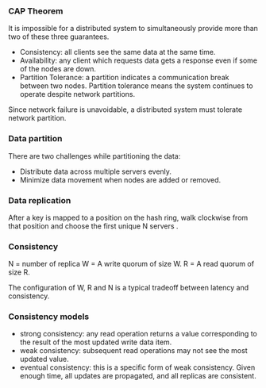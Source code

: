 
### CAP Theorem
It is impossible for a distributed system to simultaneously provide more than two of these three guarantees.

- Consistency:  all clients see the same data at the same time.
- Availability: any client which requests data gets a response even if some of the nodes are down.
- Partition Tolerance: a partition indicates a communication break between two nodes. Partition tolerance means the system continues to operate despite network partitions.

Since network failure is unavoidable, a distributed system must tolerate network partition.

### Data partition
There are two challenges while partitioning the data:
- Distribute data across multiple servers evenly.
- Minimize data movement when nodes are added or removed.

### Data replication
After a key is mapped to a position on the hash ring, walk clockwise from that position and choose the first unique N servers .

### Consistency
N = number of replica
W = A write quorum of size W.
R = A read quorum of size R.

The configuration of W, R and N is a typical tradeoff between latency and consistency.

### Consistency models

- strong consistency: any read operation returns a value corresponding to the result of the most updated write data item.
- weak consistency: subsequent read operations may not see the most updated value.
- eventual consistency: this is a specific form of weak consistency. Given enough time, all updates are propagated, and all replicas are consistent.